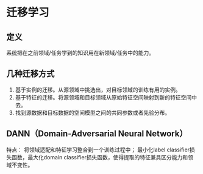 # 迁移学习
## 定义
系统把在之前领域/任务学到的知识用在新领域/任务中的能力。
## 几种迁移方式
1. 基于实例的迁移。从源领域中挑选出，对目标领域的训练有用的实例。
2. 基于特征的迁移。将源领域和目标领域从原始特征空间映射到新的特征空间中去。
3. 找到源数据和目标数据的空间模型之间的共同参数或者先验分布。

## DANN（Domain-Adversarial Neural Network）
特点：
将领域适配和特征学习整合到一个训练过程中；
最小化label classifier损失函数，最大化domain classifier损失函数，使得提取的特征兼具区分能力和领域不变性。